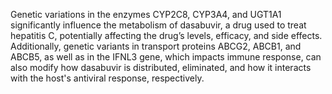 Genetic variations in the enzymes CYP2C8, CYP3A4, and UGT1A1 significantly influence the metabolism of dasabuvir, a drug used to treat hepatitis C, potentially affecting the drug’s levels, efficacy, and side effects. Additionally, genetic variants in transport proteins ABCG2, ABCB1, and ABCB5, as well as in the IFNL3 gene, which impacts immune response, can also modify how dasabuvir is distributed, eliminated, and how it interacts with the host's antiviral response, respectively.